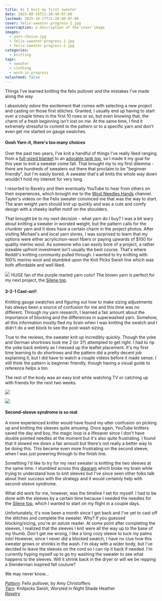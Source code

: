 ```yaml
---
title: As I knit my first sweater
date: 2025-08-16T21:28:40-07:00
lastmod: 2025-10-27T21:28:40-07:00
cover: felix-sweater-progress-2.jpg
covercaption: a description of the cover image
images:
  - yarn-choice.jpg
  - felix-sweater-progress-1.jpg
  - felix-sweater-progress-2.jpg
categories:
  - knitting
tags:
  - sweater
  - clothing
  - work-in-progress
nolastmod: false
---
```


Things I've learned knitting the felix pullover and the mistakes I've made along the way

<!--more-->

I absolutely _adore_ the excitement that comes with selecting a new project and casting on those first stitches. Granted, I usually end up having to start over a couple times in the first 10 rows or so, but even knowing that, the charm of a fresh beginning isn't lost on me. At the same time, I find it extremely stressful to commit to the pattern or to a specific yarn and don't even get me started on gauge swatches.

#### Gosh Yarn-it, there's too many choices

Over the past two years, I've knit a handful of things I've really liked ranging from a [full-sized blanket](https://www.ravelry.com/projects/Snigdhas/billowy-quilted-throw-blanket) to an [adorable tank top](https://www.ravelry.com/projects/Snigdhas/olive-top), so I made it my goal for this year to knit a sweater come fall. That brought my to my first dilemma - there are hundreds of sweaters out there that proclaim to be "beginner friendly", but I'm easily bored. A sweater that's all knits the whole way down wouldn't hold my interest for very long.

I resorted to Ravelry and then eventually YouTube to hear from others on their experiences, which brought me to the [Wool Needles Hands](https://www.youtube.com/@WOOLNEEDLESHANDS) channel. Tayler's videos on the Felix sweater convinced me that was the way to start. The aran weight yarn should knit up quickly and was a cute and comfy design with a cheeky leaflet motif on the shoulders.

That brought be to my next decision - what yarn do I buy? I was a bit wary about knitting a sweater in worsted weight, but the pattern calls for the chunkier yarn and it does have a certain charm in the project photos. After visiting Michael's and local yarn stores, I was surprised to learn that my options were either acrylic/non-wool fibers or paying upwards of $100 for quality merino wool. As someone who can easily bore of a project, a rather sizeable upfront investment isn't usually the best course. That's where Reddit's knitting community pulled through. I wanted to try knitting with 100% merino wool and stumbled upon the Knit Picks Swish line which was both affordable and well liked.

![](/images/yarn-choice.jpg)
HUGE fan of the purple marled yarn color! The brown yarn is perfect for my next project, the [Silene top](http://snigdha.dev/posts/silene-top/).

#### 3-2-1 Cast-on!!
Knitting gauge swatches and figuring out how to make sizing adjustments has always been a source of confusion for me and this time was no different. Through my yarn research, I learned a fair amount about the importance of blocking and the differences in superwashed yarn. Somehow, all this information mostly fled my brain when I was knitting the swatch and I didn't do a wet block to see the post-wash sizing.

True to the reviews, the sweater knit up incredibly quickly. Though the yoke and German shortrows took me 2 (or 3?) attempted to get right. I had to rip the yoke back entirely as I messed up the leaflet placement. It's my first time learning to do shortrows and the pattern did a pretty decent job explaining it, but I did have to watch a couple videos before it made sense. I still think the pattern is beginner friendly, though having a visual guide to reference helps a ton.

The rest of the body was an easy knit while watching TV or catching up with friends for the next two weeks.

![](/images/felix-sweater-progress-1.jpg)

![](/images/felix-sweater-progress-2.jpg)

#### Second-sleeve syndrome is so real
A more experienced knitter would have found my utter confusion on picking up and knitting the sleeves quite amusing. Once again, YouTube knitters saved the day and boy, the magic loop is a lifesaver since I don't have double pointed needles at the moment but it's also quite frustrating. I found that it slowed me down a fair amount but there's not really a better way to be doing this. This became even more frustrating on the second sleeve, when I was just powering through to the finish line.

Something I'd like to try for my next sweater is knitting the two sleeves at the same time. I stumbled across this [diagram](https://www.reddit.com/r/knitting/comments/193j4fm/comment/kh9y0tj/?utm_source=share&utm_medium=web3x&utm_name=web3xcss&utm_term=1&utm_content=share_button) which broke my brain while trying to understand how to knit sleeves but I've since seen other folks talk about their success with the strategy and it would certainly help with second-sleeve syndrome.

What did work for me, however, was the timeline I set for myself. I had to be done with the sleeves by a certain time because I needed the needles for the [Silene top](http://snigdha.dev/posts/silene-top/), which I wanted to start on my flight in a couple days.

Unfortunately, it's now been a month since I got back and I've yet to cast off the stitches and complete the sweater. Why? If you guessed blocking/sizing, you're an astute reader. At some point after completing the sleeves, I realized that the sleeves I knit were all the way up to the base of my thumb. Don't get me wrong, I like a long cozy sleeve to tuck my palms into! However, since I never did a blocked swatch, I have no clue how this sweater grows or shrinks in the wash. I'm okay with a wider body, but I've decided to leave the sleeves on the cord so I can rip it back if needed. I'm currently hyping myself up to go try washing the sweater to see what happens to the sleeves. Will it shrink back in the dryer or will we be repping a Slenderman inspired fall couture?

We may never know...

*[Pattern](https://www.ravelry.com/patterns/library/felix-pullover)*: Felix pullover, by Amy Christoffers \
*[Yarn](https://www.knitpicks.com/night-shade-heather/p/N4130v)*: Knitpicks Swish, Worsted in Night Shade Heather \
*[Ravelry](https://www.ravelry.com/projects/Snigdhas/felix-pullover)*
